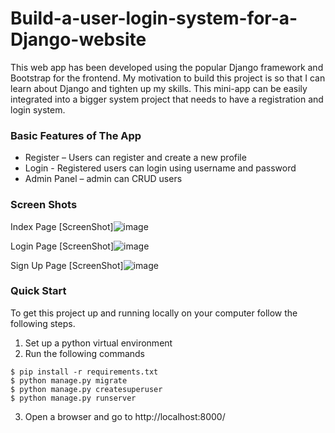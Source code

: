 # Build-a-user-login-system-for-a-Django-website

This web app has been developed using the popular Django framework and Bootstrap for the frontend. My motivation to build this project is so that I can learn about Django and tighten up my skills. This mini-app can be easily integrated into a bigger system project that needs to have a registration and login system.

### Basic Features of The App
    
* Register – Users can register and create a new profile
* Login - Registered users can login using username and password
* Admin Panel – admin can CRUD users

### Screen Shots

Index Page
[ScreenShot]![image](https://github.com/RishiAryal24/djangouserlogin/assets/167289717/a32728c0-6d42-4c17-b74e-85d095183cde)

Login Page
[ScreenShot]![image](https://github.com/RishiAryal24/djangouserlogin/assets/167289717/24d05d14-1d23-4bcf-ad76-4520a0e76b9d)

Sign Up Page
[ScreenShot]![image](https://github.com/RishiAryal24/djangouserlogin/assets/167289717/3a152191-19af-4369-beed-ea78fe3f5121)


### Quick Start
To get this project up and running locally on your computer follow the following steps.
1. Set up a python virtual environment
2. Run the following commands
```
$ pip install -r requirements.txt
$ python manage.py migrate
$ python manage.py createsuperuser
$ python manage.py runserver
```
   
3. Open a browser and go to http://localhost:8000/

